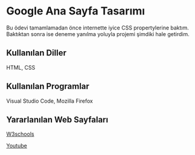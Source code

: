 # Google Ana Sayfa Tasarımı
Bu ödevi tamamlamadan önce internette iyice CSS propertylerine baktım. Baktıktan sonra ise deneme yanılma yoluyla projemi şimdiki hale getirdim.
## Kullanılan Diller
HTML, CSS
## Kullanılan Programlar
Visual Studio Code, Mozilla Firefox
## Yararlanılan Web Sayfaları
[W3schools](https://www.w3schools.com/)

[Youtube](https://www.youtube.com/)
